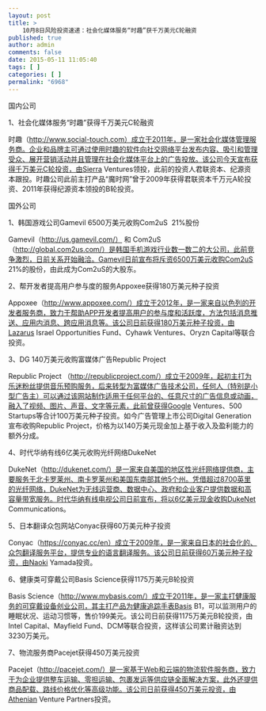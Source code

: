 ```yaml
---
layout: post
title: >
    10月8日风险投资速递：社会化媒体服务“时趣”获千万美元C轮融资
published: true
author: admin
comments: false
date: 2015-05-11 11:05:40
tags: [ ]
categories: [ ]
permalink: "6968"
---
```



国内公司

1、社会化媒体服务“时趣”获得千万美元C轮融资

时趣（http://www.social-touch.com）成立于2011年，是一家社会化媒体管理服务商。企业和品牌主可通过使用时趣的软件向社交网络平台发布内容、吸引和管理受众、展开营销活动并且管理在社会化媒体平台上的广告投放。该公司今天宣布获得千万美元C轮投资，由Sierra Ventures领投，此前的投资人君联资本、纪源资本跟投。时趣公司此前主打产品“魔时网”曾于2009年获得君联资本千万元A轮投资、2011年获得纪源资本领投的B轮投资。

国外公司

1、韩国游戏公司Gamevil 6500万美元收购Com2uS  21%股份

Gamevil（http://us.gamevil.com/） 和 Com2uS（http://global.com2us.com/）是韩国手机游戏行业数一数二的大公司，此前竞争激烈，日前关系开始融洽。Gamevil日前宣布将斥资6500万美元收购Com2uS 21%的股份，由此成为Com2uS的大股东。

2、帮开发者提高用户参与度的服务Appoxee获得180万美元种子投资

Appoxee（http://www.appoxee.com/）成立于2012年，是一家来自以色列的开发者服务商，致力于帮助APP开发者提高用户的参与度和活跃度，方法包括消息推送、应用内消息、跨应用消息等。该公司日前获得180万美元种子投资，由Lazarus Israel Opportunities Fund、Cyhawk Ventures、Oryzn Capital等联合投资。

3、DG 140万美元收购富媒体广告Republic Project

Republic Project （http://republicproject.com/）成立于2009年，起初主打为乐迷粉丝提供音乐预购服务，后来转型为富媒体广告技术公司，任何人（特别是小型广告主）可以通过该网站制作适用于任何平台的、任意尺寸的广告信息或动画，融入了视频、图片、声音、文字等元素，此前曾获得Google Ventures、500 Startups等合计100万美元种子投资。如今广告管理上市公司Digital Generation宣布收购Republic Project，价格为以140万美元现金加上基于收入及盈利能力的额外分成。

4、时代华纳有线6亿美元收购光纤网络DukeNet

DukeNet（http://dukenet.com/）是一家来自美国的地区性光纤网络提供商，主要服务于北卡罗莱州、南卡罗莱州和美国东南部其他5个州。凭借超过8700英里的光纤网络，DukeNet为无线运营商、数据中心、政府和企业客户提供数据和高容量带宽服务。时代华纳有线电视公司日前宣布，将以6亿美元现金收购DukeNet Communications。

5、日本翻译众包网站Conyac获得60万美元种子投资

Conyac（https://conyac.cc/en）成立于2009年，是一家来自日本的社会化的、众包翻译服务平台，提供专业的语言翻译服务。该公司日前获得60万美元种子投资，由Naoki Yamada投资。

6、健康类可穿戴公司Basis Science获得1175万美元B轮投资

Basis Science（http://www.mybasis.com/）成立于2011年，是一家主打健康服务的可穿戴设备创业公司，其主打产品为健康追踪手表Basis B1，可以监测用户的睡眠状况、运动习惯等，售价199美元。该公司日前获得1175万美元B轮投资，由Intel Capital、Mayfield Fund、DCM等联合投资，这样该公司累计融资达到3230万美元。

7、物流服务商Pacejet获得450万美元投资

Pacejet（http://pacejet.com/）是一家基于Web和云端的物流软件服务商，致力于为企业提供整车运输、零担运输、包裹发运等供应链全面解决方案，此外还提供商品配载、路线价格优化等高级功能。该公司日前获得450万美元投资，由Athenian Venture Partners投资。